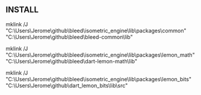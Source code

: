 ## INSTALL

mklink /J "C:\Users\Jerome\github\bleed\isometric_engine\lib\packages\common" "C:\Users\Jerome\github\bleed\bleed-common\lib"

mklink /J "C:\Users\Jerome\github\bleed\isometric_engine\lib\packages\lemon_math" "C:\Users\Jerome\github\bleed\dart-lemon-math\lib"

mklink /J "C:\Users\Jerome\github\bleed\isometric_engine\lib\packages\lemon_bits" "C:\Users\Jerome\github\dart_lemon_bits\lib\src"

